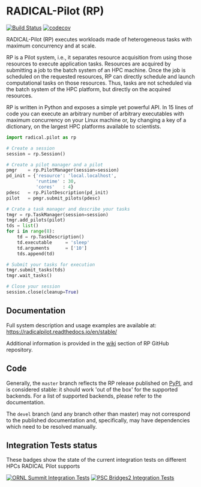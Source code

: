 # RADICAL-Pilot (RP)

[![Build Status](https://github.com/radical-cybertools/radical.pilot/actions/workflows/ci.yml/badge.svg)](https://github.com/radical-cybertools/radical.pilot/actions/workflows/ci.yml)
[![codecov](https://codecov.io/gh/radical-cybertools/radical.pilot/branch/devel/graph/badge.svg)](https://codecov.io/gh/radical-cybertools/radical.pilot)

RADICAL-Pilot (RP) executes workloads made of heterogeneous tasks with maximum concurrency and at scale. 

RP is a Pilot system, i.e., it separates resource acquisition from using those resources to execute application tasks. Resources are acquired by submitting a job to the batch system of an HPC machine. Once the job is scheduled on the requested resources, RP can directly schedule and launch computational tasks on those resources. Thus, tasks are not scheduled via the batch system of the HPC platform, but directly on the acquired resources.

RP is written in Python and exposes a simple yet powerful API. In 15 lines of code you can execute an arbitrary number of arbitrary executables with maximum concurrency on your Linux machine or, by changing a key of a dictionary, on the largest HPC platforms available to scientists.

```python
import radical.pilot as rp

# Create a session
session = rp.Session()

# Create a pilot manager and a pilot
pmgr    = rp.PilotManager(session=session)
pd_init = {'resource': 'local.localhost',
           'runtime' : 30,
           'cores'   : 4}
pdesc   = rp.PilotDescription(pd_init)
pilot   = pmgr.submit_pilots(pdesc)

# Crate a task manager and describe your tasks
tmgr = rp.TaskManager(session=session)
tmgr.add_pilots(pilot)
tds = list()
for i in range(8):
    td = rp.TaskDescription()
    td.executable     = 'sleep'
    td.arguments      = ['10']
    tds.append(td)

# Submit your tasks for execution
tmgr.submit_tasks(tds)
tmgr.wait_tasks()

# Close your session
session.close(cleanup=True)
```

## Documentation

Full system description and usage examples are available at: https://radicalpilot.readthedocs.io/en/stable/

Additional information is provided in the [wiki](https://github.com/radical-cybertools/radical.pilot/wiki) section of RP GitHub repository.

## Code

Generally, the `master` branch reflects the RP release published on
[PyPI](https://pypi.org/project/radical.pilot/), and is considered stable:
it should work 'out of the box' for the supported backends. For a list of
supported backends, please refer to the documentation.

The `devel` branch (and any branch other than master) may not correspond to the
published documentation and, specifically, may have dependencies which need to
be resolved manually.

## Integration Tests status
These badges show the state of the current integration tests on different HPCs RADICAL Pilot supports

[![ORNL Summit Integration Tests](https://github.com/radical-cybertools/radical.pilot/actions/workflows/summit.yml/badge.svg)](https://github.com/radical-cybertools/radical.pilot/actions/workflows/summit.yml)
[![PSC Bridges2 Integration Tests](https://github.com/radical-cybertools/radical.pilot/actions/workflows/bridges.yml/badge.svg)](https://github.com/radical-cybertools/radical.pilot/actions/workflows/bridges.yml)
